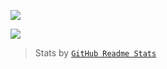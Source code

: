 ![](https://github-readme-stats.vercel.app/api?username=Neko-Life&show_icons=true&theme=dark)

![](https://github-readme-stats.vercel.app/api/top-langs/?username=Neko-Life&layout=compact&theme=dark)

> Stats by [`GitHub Readme Stats`](https://github.com/anuraghazra/github-readme-stats)

<!--
### Hi there 👋

**Neko-Life/Neko-Life** is a ✨ _special_ ✨ repository because its `README.md` (this file) appears on your GitHub profile.

Here are some ideas to get you started:

- 🔭 I’m currently working on ...
- 🌱 I’m currently learning ...
- 👯 I’m looking to collaborate on ...
- 🤔 I’m looking for help with ...
- 💬 Ask me about ...
- 📫 How to reach me: ...
- 😄 Pronouns: ...
- ⚡ Fun fact: ...
-->
